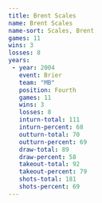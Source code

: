 ```yaml
---
title: Brent Scales
name: Brent Scales
name-sort: Scales, Brent
games: 11
wins: 3
losses: 8
years:
 - year: 2004
   event: Brier
   team: "MB"
   position: Fourth
   games: 11
   wins: 3
   losses: 8
   inturn-total: 111
   inturn-percent: 68
   outturn-total: 70
   outturn-percent: 69
   draw-total: 89
   draw-percent: 58
   takeout-total: 92
   takeout-percent: 79
   shots-total: 181
   shots-percent: 69
---
```

